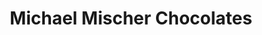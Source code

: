 ---
title: "Michael Mischer Chocolates"
url: /oakland/michael-mischer-chocolates/
shop: confectionery
---